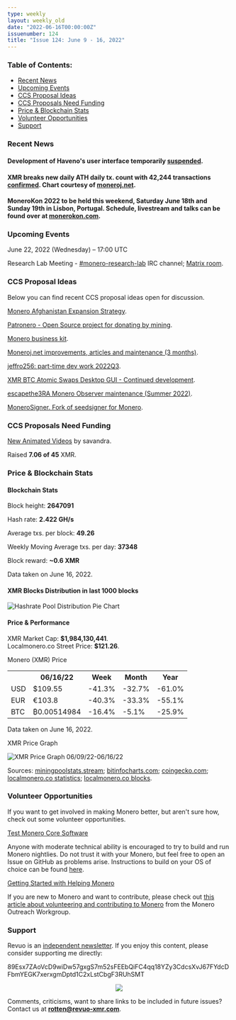 ```yaml
---
type: weekly
layout: weekly_old
date: "2022-06-16T00:00:00Z"
issuenumber: 124
title: "Issue 124: June 9 - 16, 2022"
---
```


<h3>Table of Contents:</h3>
<ul class="contents">
    <li><a href="#news">Recent News</a></li>
    <li><a href="#events">Upcoming Events</a></li>
    <li><a href="#ideas">CCS Proposal Ideas</a></li>
    <li><a href="#proposals">CCS Proposals Need Funding</a></li>
    <li><a href="#stats">Price & Blockchain Stats</a></li>
    <li><a href="#volunteer">Volunteer Opportunities</a></li>
    <li><a href="#support">Support</a></li>
</ul>

<h3 id="news">Recent News</h3>

<div class="newsbyte">
    <h4>Development of Haveno's user interface temporarily <a href="https://haveno.exchange/blog/development-ui-suspended/" target="_blank">suspended</a>.</h4>
</div>

<div class="newsbyte">
    <h4>XMR breaks new daily ATH daily tx. count with 42,244 transactions <a href="https://revuo-xmr.com/img/xmr-tx.count.ath.png" target="_blank">confirmed</a>. Chart courtesy of <a href="https://moneroj.net/translog/" target="_blank">moneroj.net</a>.</h4>
</div>

<div class="newsbyte">
    <h4>MoneroKon 2022 to be held this weekend, Saturday June 18th and Sunday 19th in Lisbon, Portugal. Schedule, livestream and talks can be found over at <a href="https://monerokon.com/" target="_blank">monerokon.com</a>.</h4>
</div>

<h3 id="events">Upcoming Events</h3>

<div class="event">
    <p class="date" markdown="1">June 22, 2022 (Wednesday) – 17:00 UTC</p>
    <p markdown="1">Research Lab Meeting - <a href="irc://irc.libera.chat/#monero-research-lab" target="_blank">#monero-research-lab</a> IRC channel; <a href="https://matrix.to/#/#monero-research-lab:monero.social" target="_blank">Matrix room</a>.</p>
</div>

<h3 id="ideas">CCS Proposal Ideas</h3>

<p>Below you can find recent CCS proposal ideas open for discussion.</p>

<div class="proposal">
<p><a href="https://repo.getmonero.org/monero-project/ccs-proposals/-/merge_requests/282" target="_blank">Monero Afghanistan Expansion Strategy</a>.</p>
</div>

<div class="proposal">
<p><a href="https://repo.getmonero.org/monero-project/ccs-proposals/-/merge_requests/310" target="_blank">Patronero - Open Source project for donating by mining</a>.</p>
</div>

<div class="proposal">
<p><a href="https://repo.getmonero.org/monero-project/ccs-proposals/-/merge_requests/311" target="_blank">Monero business kit</a>.</p>
</div>

<div class="proposal">
<p><a href="https://repo.getmonero.org/monero-project/ccs-proposals/-/merge_requests/318" target="_blank">Moneroj.net improvements, articles and maintenance (3 months)</a>.</p>
</div>

<div class="proposal">
<p><a href="https://repo.getmonero.org/monero-project/ccs-proposals/-/merge_requests/319" target="_blank">jeffro256: part-time dev work 2022Q3</a>.</p>
</div>

<div class="proposal">
<p><a href="https://repo.getmonero.org/monero-project/ccs-proposals/-/merge_requests/321" target="_blank">XMR BTC Atomic Swaps Desktop GUI - Continued development</a>.</p>
</div>

<div class="proposal">
<p><a href="https://repo.getmonero.org/monero-project/ccs-proposals/-/merge_requests/322" target="_blank">escapethe3RA Monero Observer maintenance (Summer 2022)</a>.</p>
</div>

<div class="proposal">
<p><a href="https://repo.getmonero.org/monero-project/ccs-proposals/-/merge_requests/323" target="_blank">MoneroSigner. Fork of seedsigner for Monero</a>.</p>
</div>

<h3 id="proposals">CCS Proposals Need Funding</h3>

<div class="proposal">
    <p><a href="https://ccs.getmonero.org/proposals/savandra-videos-for-monero.html" target="_blank">New Animated Videos</a> by savandra.</p>
    <p>Raised <b>7.06 of 45</b> XMR.</p>
</div>

<h3 id="stats">Price & Blockchain Stats</h3>

<h4 class="stat">Blockchain Stats</h4>

<div class="bcstats">
    <p>Block height: <b>2647091</b></p>
    <p>Hash rate: <b>2.422 GH/s</b></p>
    <p>Average txs. per block: <b>49.26</b></p>
    <p>Weekly Moving Average txs. per day: <b>37348</b></p>
    <p>Block reward: <b>~0.6 XMR</b></p>
</div>
<p class="note">Data taken on June 16, 2022.</p>

<h4 class="stat">XMR Blocks Distribution in last 1000 blocks</h4>
<p><img src="/img/hashrate-pool-distribution-0616.png" alt="Hashrate Pool Distribution Pie Chart"/></p>

<h4 class="stat" id="price-stat">Price & Performance</h4>

<div class="price-intro">XMR Market Cap: <b>$1,984,130,441</b>.<br/>Localmonero.co Street Price: <b>$121.26</b>.</div>

<p class="table-title">Monero (XMR) Price</p>
<table class="price-table">
  <tr class="row1">
    <th></th>
    <th>06/16/22</th>
    <th>Week</th>
    <th>Month</th>
    <th>Year</th>
  </tr>
  <tr>
    <td data-th="XMR to">USD</td>
    <td data-th="06/16/22">$109.55</td>
    <td data-th="Week" class="red">-41.3%</td>
    <td data-th="Month" class="red">-32.7%</td>
    <td data-th="Year" class="red">-61.0%</td>
  </tr>
  <tr class="row3">
    <td data-th="XMR to">EUR</td>
    <td data-th="06/16/22">€103.8</td>
    <td data-th="Week" class="red">-40.3%</td>
    <td data-th="Month" class="red">-33.3%</td>
    <td data-th="Year" class="red">-55.1%</td>
  </tr>
  <tr>
    <td data-th="XMR to">BTC</td>
    <td data-th="06/16/22">₿0.00514984</td>
    <td data-th="Week" class="red">-16.4%</td>
    <td data-th="Month" class="red">-5.1%</td>
    <td data-th="Year" class="red">-25.9%</td>
  </tr>
</table>
<p class="note">Data taken on June 16, 2022.</p>

<p class="table-title">XMR Price Graph</p>

![XMR Price Graph 06/09/22-06/16/22](/img/weekly-chart-0616.png "XMR Price Graph 06/09/22-06/16/22") 

Sources: <a href="https://miningpoolstats.stream/monero" target="_blank">miningpoolstats.stream</a>; <a href="https://bitinfocharts.com/monero/" target="_blank">bitinfocharts.com</a>; <a href="https://www.coingecko.com/en/coins/monero" target="_blank">coingecko.com</a>; <a href="https://localmonero.co/statistics" target="_blank">localmonero.co statistics</a>; <a href="https://localmonero.co/blocks" target="_blank">localmonero.co blocks</a>.

<h3 id="volunteer">Volunteer Opportunities</h3>

<p>If you want to get involved in making Monero better, but aren't sure how, check out some volunteer opportunities.</p>

<div class="newsbyte">
    <p class="date"><a href="https://github.com/monero-project/monero" target="_blank">Test Monero Core Software</a></p>
    <p>Anyone with moderate technical ability is encouraged to try to build and run Monero nightlies. Do not trust it with your Monero, but feel free to open an Issue on GitHub as problems arise. Instructions to build on your OS of choice can be found <a href="https://github.com/monero-project/monero#compiling-monero-from-source" target="_blank">here</a>. </p>
</div>

<div class="newsbyte">
    <p class="date"><a href="https://github.com/monero-project/monero" target="_blank">Getting Started with Helping Monero</a></p>
    <p>If you are new to Monero and want to contribute, please check out <a href="https://www.monerooutreach.org/stories/getting-started-helping-monero.php" target="_blank">this article about volunteering and contributing to Monero</a> from the Monero Outreach Workgroup. </p>
</div>

<h3 id="support">Support</h3>

<p markdown="1">Revuo is an <a href="https://revuo-xmr.com/support/">independent newsletter</a>. If you enjoy this content, please consider supporting me directly:</p>

<p class="address" markdown="1">89Esx7ZAoVcD9wiDw57gxgS7m52sFEEbQiFC4qq18YZy3CdcsXvJ67FYdcDFbmYEGK7xerxgmDptd1C2xLstCbgF3RUhSMT</p>

<p><center><a href="monero:89Esx7ZAoVcD9wiDw57gxgS7m52sFEEbQiFC4qq18YZy3CdcsXvJ67FYdcDFbmYEGK7xerxgmDptd1C2xLstCbgF3RUhSMT" class="qr"><img src="/img/donate-monero.jpg" style="max-width: 200px;"/></a></center></p>

Comments, criticisms, want to share links to be included in future issues? Contact us at **rotten@revuo-xmr.com**.
